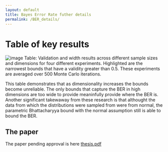 ```yaml
---
layout: default
title: Bayes Error Rate futher details
permalink: /BER_details/
---
```


# Table of key results

![image](https://github.com/user-attachments/assets/eeec758b-7045-4f15-8b91-221681eec041)
 Table: Validation and width results across different sample sizes and dimensions for four different experiments. Highlighted are
the narrowest bounds that have a validity greater than 0.5. These experiments are averaged over 500 Monte Carlo iterations.


This table demonstrates that as dimensionality increases the bounds become unreliable. The only bounds that capture the BER in high dimensions are too wide to provide meaninfully provide where the BER is.  Another significant takewaway from these research is that althought the data from which the distributions were sampled from were from normal, the parametric Bhattacharyya bound with the normal assumption still is able to bound the BER.

## The paper

The paper pending approval is here [thesis.pdf](https://github.com/user-attachments/files/20680357/thesis_pending.pdf)
